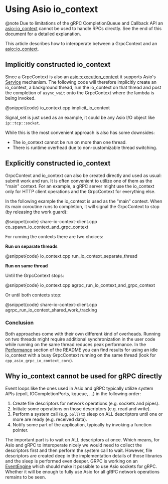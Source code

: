 # Using Asio io_context

@note Due to limitations of the gRPC CompletionQueue and Callback API an [asio::io_context](https://www.boost.org/doc/libs/1_81_0/doc/html/boost_asio/reference/io_context.html) cannot be used to handle RPCs directly. See the end of this document for a detailed explanation.

This article describes how to interoperate between a GrpcContext and an [asio::io_context](https://www.boost.org/doc/libs/1_81_0/doc/html/boost_asio/reference/io_context.html).

## Implicitly constructed io_context

Since a GrpcContext is also an [asio::execution_context](https://www.boost.org/doc/libs/1_81_0/doc/html/boost_asio/reference/execution_context.html) it supports Asio's [Service](https://www.boost.org/doc/libs/1_81_0/doc/html/boost_asio/reference/Service.html) mechanism. The following code will therefore implicitly create an io_context, a background thread, run the io_context on that thread and post the completion of `async_wait` onto the GrpcContext where the lambda is being invoked.

@snippet{code} io_context.cpp implicit_io_context

Signal_set is just used as an example, it could be any Asio I/O object like `ip::tcp::socket`.

While this is the most convenient approach is also has some downsides:

* The io_context cannot be run on more than one thread.
* There is runtime overhead due to non-customizable thread switching.

## Explicitly constructed io_context

GrpcContext and io_context can also be created directly and used as usual: submit work and run. It is often convenient to utilize one of them as the "main" context. For an example, a gRPC server might use the io_context only for HTTP client operations and the GrpcContext for everything else.

In the following example the io_context is used as the "main" context. When its main coroutine runs to completion, it will signal the GrpcContext to stop  (by releasing the work guard):

@snippet{code} share-io-context-client.cpp co_spawn_io_context_and_grpc_context

For running the contexts there are two choices:

**Run on separate threads**

@snippet{code} io_context.cpp run_io_context_separate_thread

**Run on same thread**

Until the GrpcContext stops:

@snippet{code} io_context.cpp agrpc_run_io_context_and_grpc_context

Or until both contexts stop:

@snippet{code} share-io-context-client.cpp agrpc_run_io_context_shared_work_tracking

### Conclusion

Both approaches come with their own different kind of overheads. Running on two threads might require additional synchronization in the user code while running on the same thread reduces peak performance. In the [Performance](https://github.com/Tradias/asio-grpc#performance) section of the README you can find results for using an idle io_context with a busy GrpcContext running on the same thread (look for `cpp_asio_grpc_io_context_coro`).

## Why io_context cannot be used for gRPC directly

Event loops like the ones used in Asio and gRPC typically utilize system APIs (epoll, IOCompletionPorts, kqueue, ...) in the following order:

1. Create file descriptors for network operations (e.g. sockets and pipes).
2. Initiate some operations on those descriptors (e.g. read and write).
3. Perform a system call (e.g. `poll`) to sleep on ALL descriptors until one or more are ready (e.g. received data).
4. Notify some part of the application, typically by invoking a function pointer.

The important part is to wait on ALL descriptors at once. Which means, for Asio and gRPC to interoperate nicely we would need to collect the descriptors first and then perform the system call to wait. However, file descriptors are created deep in the implementation details of those libraries and the sleep is performed even deeper. GRPC is working on an [EventEngine](https://github.com/grpc/grpc/blob/master/include/grpc/event_engine/README.md) which should make it possible to use Asio sockets for gRPC. Whether it will be enough to fully use Asio for all gRPC network operations remains to be seen.